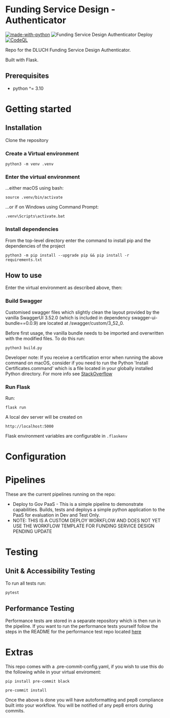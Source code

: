 # Funding Service Design - Authenticator

[![made-with-python](https://img.shields.io/badge/Made%20with-Python-1f425f.svg)](https://www.python.org/)
![Funding Service Design Authenticator Deploy](https://github.com/communitiesuk/funding-service-design-authenticator/actions/workflows/govcloud.yml/badge.svg)
[![CodeQL](https://github.com/communitiesuk/funding-service-design-authenticator/actions/workflows/codeql-analysis.yml/badge.svg)](https://github.com/communitiesuk/funding-service-design-autheticator/actions/workflows/codeql-analysis.yml)

Repo for the DLUCH Funding Service Design Authenticator.

Built with Flask.

## Prerequisites
- python ^= 3.10

# Getting started

## Installation

Clone the repository

### Create a Virtual environment

    python3 -m venv .venv

### Enter the virtual environment

...either macOS using bash:

    source .venv/bin/activate

...or if on Windows using Command Prompt:

    .venv\Scripts\activate.bat

### Install dependencies
From the top-level directory enter the command to install pip and the dependencies of the project

    python3 -m pip install --upgrade pip && pip install -r requirements.txt

## How to use
Enter the virtual environment as described above, then:

### Build Swagger

Customised swagger files which slightly clean the layout provided by the vanilla SwaggerUI 3.52.0 (which is included in dependency swagger-ui-bundle==0.0.9) are located at /swagger/custom/3_52_0.

Before first usage, the vanilla bundle needs to be imported and overwritten with the modified files. To do this run:

    python3 build.py

Developer note: If you receive a certification error when running the above command on macOS,
consider if you need to run the Python
'Install Certificates.command' which is a file located in your globally installed Python directory. For more info see [StackOverflow](https://stackoverflow.com/questions/52805115/certificate-verify-failed-unable-to-get-local-issuer-certificate)

### Run Flask

Run:

    flask run

A local dev server will be created on

    http://localhost:5000

Flask environment variables are configurable in `.flaskenv`

# Configuration

# Pipelines

These are the current pipelines running on the repo:

* Deploy to Gov PaaS - This is a simple pipeline to demonstrate capabilities.  Builds, tests and deploys a simple python application to the PaaS for evaluation in Dev and Test Only.
* NOTE: THIS IS A CUSTOM DEPLOY WORKFLOW AND DOES NOT YET USE THE WORKFLOW TEMPLATE FOR FUNDING SERVICE DESIGN PENDING UPDATE

# Testing

## Unit & Accessibility Testing

To run all tests run:

    pytest

## Performance Testing

Performance tests are stored in a separate repository which is then run in the pipeline. If you want to run the performance tests yourself follow the steps in the README for the performance test repo located [here](https://github.com/communitiesuk/funding-service-design-performance-tests/blob/main/README.md)


# Extras

This repo comes with a .pre-commit-config.yaml, if you wish to use this do
the following while in your virtual enviroment:

    pip install pre-commit black

    pre-commit install

Once the above is done you will have autoformatting and pep8 compliance built
into your workflow. You will be notified of any pep8 errors during commits.
